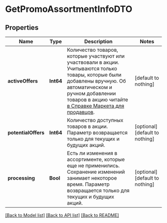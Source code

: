 # GetPromoAssortmentInfoDTO


## Properties
Name | Type | Description | Notes
------------ | ------------- | ------------- | -------------
**activeOffers** | **Int64** | Количество товаров, которые участвуют или участвовали в акции.  Учитываются только товары, которые были добавлены вручную.  Об автоматическом и ручном добавлении товаров в акцию читайте [в Справке Маркета для продавцов](https://yandex.ru/support2/marketplace/ru/marketing/promos/market/index).  | [default to nothing]
**potentialOffers** | **Int64** | Количество доступных товаров в акции.  Параметр возвращается только для текущих и будущих акций.  | [optional] [default to nothing]
**processing** | **Bool** | Есть ли изменения в ассортименте, которые еще не применились. Сохранение изменений занимает некоторое время.  Параметр возвращается только для текущих и будущих акций.  | [optional] [default to nothing]


[[Back to Model list]](../README.md#models) [[Back to API list]](../README.md#api-endpoints) [[Back to README]](../README.md)


